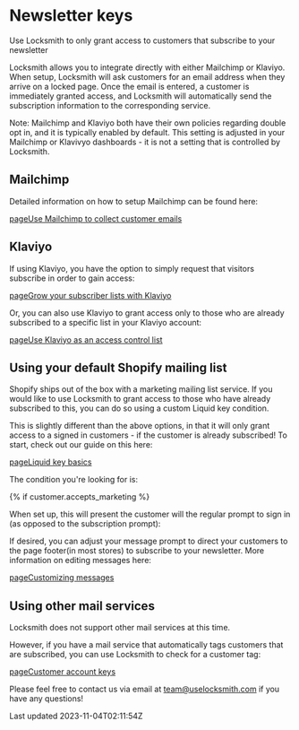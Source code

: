 # Newsletter keys

Use Locksmith to only grant access to customers that subscribe to your newsletter

Locksmith allows you to integrate directly with either Mailchimp or Klaviyo. When setup, Locksmith will ask customers for an email address when they arrive on a locked page. Once the email is entered, a customer is immediately granted access, and Locksmith will automatically send the subscription information to the corresponding service.

Note: Mailchimp and Klaviyo both have their own policies regarding double opt in, and it is typically enabled by default. This setting is adjusted in your Mailchimp or Klavivyo dashboards - it is not a setting that is controlled by Locksmith.

## Mailchimp

Detailed information on how to setup Mailchimp can be found here:

[pageUse Mailchimp to collect customer emails](/tutorials/more/mailchimp)
## Klaviyo

If using Klaviyo, you have the option to simply request that visitors subscribe in order to gain access:

[pageGrow your subscriber lists with Klaviyo](/tutorials/more/klaviyo)

Or, you can also use Klaviyo to grant access only to those who are already subscribed to a specific list in your Klaviyo account:

[pageUse Klaviyo as an access control list](/tutorials/more/use-klaviyo-as-an-access-control-list)
## Using your default Shopify mailing list

Shopify ships out of the box with a marketing mailing list service. If you would like to use Locksmith to grant access to those who have already subscribed to this, you can do so using a custom Liquid key condition.

This is slightly different than the above options, in that it will only grant access to a signed in customers - if the customer is already subscribed! To start, check out our guide on this here:

[pageLiquid key basics](/keys/more/liquid-key-basics)

The condition you're looking for is:

{% if customer.accepts\_marketing %}

When set up, this will present the customer will the regular prompt to sign in (as opposed to the subscription prompt):

If desired, you can adjust your message prompt to direct your customers to the page footer(in most stores) to subscribe to your newsletter. More information on editing messages here:

[pageCustomizing messages](/tutorials/more/customizing-messages)
## Using other mail services

Locksmith does not support other mail services at this time.

However, if you have a mail service that automatically tags customers that are subscribed, you can use Locksmith to check for a customer tag:

[pageCustomer account keys](/keys/customer-account-keys)

Please feel free to contact us via email at team@uselocksmith.com if you have any questions!

Last updated 2023-11-04T02:11:54Z